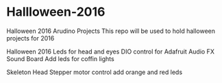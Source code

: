 # Hallloween-2016
Halloween 2016 Arudino Projects
This repo will be used to hold halloween projects for 2016

Halloween 2016 
Leds for head and eyes
DIO control for Adafruit Audio FX Sound Board
Add leds for coffin lights

Skeleton Head 
Stepper motor control
add orange and red leds


